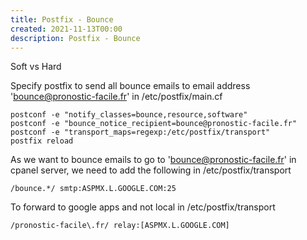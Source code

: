 ```yaml
---
title: Postfix - Bounce
created: 2021-11-13T00:00
description: Postfix - Bounce
---
```


Soft vs Hard

Specify postfix to send all bounce emails to email address 'bounce@pronostic-facile.fr' in /etc/postfix/main.cf

    postconf -e "notify_classes=bounce,resource,software"
    postconf -e "bounce_notice_recipient=bounce@pronostic-facile.fr"
    postconf -e "transport_maps=regexp:/etc/postfix/transport"
    postfix reload

As we want to bounce emails to go to 'bounce@pronostic-facile.fr' in cpanel server, we need to add the following in /etc/postfix/transport

    /bounce.*/ smtp:ASPMX.L.GOOGLE.COM:25

To forward to google apps and not local in /etc/postfix/transport

    /pronostic-facile\.fr/ relay:[ASPMX.L.GOOGLE.COM]
